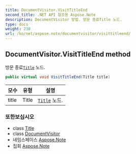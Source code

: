 ```yaml
---
title: DocumentVisitor.VisitTitleEnd
second_title: .NET API 참조용 Aspose.Note
description: DocumentVisitor 방법. 방문 종료Title 노드.
type: docs
weight: 230
url: /ko/net/aspose.note/documentvisitor/visittitleend/
---
```

## DocumentVisitor.VisitTitleEnd method

방문 종료[`Title`](../../title/) 노드.

```csharp
public virtual void VisitTitleEnd(Title title)
```

| 모수 | 유형 | 설명 |
| --- | --- | --- |
| title | Title | [`Title`](../../title/) 노드. |

### 또한보십시오

* class [Title](../../title/)
* class [DocumentVisitor](../)
* 네임스페이스 [Aspose.Note](../../documentvisitor/)
* 집회 [Aspose.Note](../../../)


